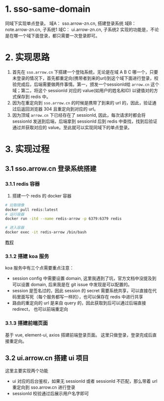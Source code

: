 # 1. sso-same-domain
同域下实现单点登录。
域A： sso.arrow-zn.cn, 搭建登录系统
域B： note.arrow-zn.cn,  子系统1
域C： ui.arrow-zn.cn,   子系统2
实现的功能是，不论是在哪一个域下面登录，都只需要一次登录即可。
# 2. 实现思路
1. 首先在 `sso.arrow.cn` 下搭建一个登陆系统，无论是在域 A B C 哪一个，只要未登录的情况下，首先都重定向(携带者到来的url)到这个域下面进行登录，校验完成后，后端需要做两件事情。第一，颁发一个sessionId给 `arrow.cn` 这个域；第二，将这个 sessionId 对应的 value(如用户的姓名和ID) 以键值对的方式保存到 redis 中。
2. 因为在重定向到 `sso.arrow.cn` 的时候是携带了到来的 url 的，因此，验证通过后返回浏览器 304 且重定向到对应的 url。
3. 因为顶域 `arrow.cn` 下已经存在了 sessionId, 因此，每次请求时都会将 sessionId 发送到后端，后端拿到 sessionId 后到 redis 中查找，找到后验证通过并获取对应的 value。至此就可以实现同域下的单点登录。

# 3. 实现过程
## 3.1 sso.arrow.cn  登录系统搭建
### 3.1.1 redis 容器
1. 搭建一个 redis 的 docker 容器
```sh
# 拉取镜像
docker pull redis:latest
# 运行容器
docker run -itd --name redis-arrow -p 6379:6379 redis

# 进入容器
docker exec -it redis-arrow /bin/bash
```
[教程](https://www.runoob.com/docker/docker-install-redis.html)

### 3.1.2 搭建 koa 服务
koa 服务中有三个点需要重点注意：
- session config 中需要设置 domain, 这里我遇到了坑，官方文档中没提及到可以设置 domain, 后来我是在 git issue 中发现是可以配置的。
- session 是签名过的，因此 session 的 secret 需要系统共享，可以直接在代码里面写死（每个服务都写一样的），也可以保存在 redis 中进行共享
- 路由的重定向的 url 是来自 query 的，因此获取到后可以通过后端直接 redirect， 也可以前端重定向

### 3.1.3 搭建前端页面
基于 vue, element-ui, axios 搭建前端登录页面。
这里只做登录，登录完成后直接重定向。

## 3.2 ui.arrow.cn  搭建 ui 项目
这里主要实现两个功能
- ui 对应的后台鉴权，如果无 sessionId 或者 sessionId 不匹配，那么带着 url 重定向到 sso.arrow.cn 进行登录
- sessionId 校验通过后展示用户名字即可